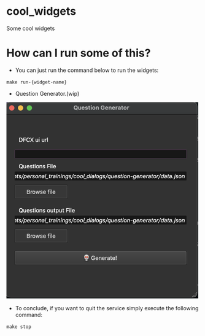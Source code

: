 # cool_widgets
Some cool widgets

# How can I run some of this?
- You can just run the command below to run the widgets:
```
make run-{widget-name}
```

- Question Generator.(wip)

<img src="https://github.com/NorberMV/cool_widgets/blob/master/resources/generator.png" width="500">


- To conclude, if you want to quit the service simply execute the following command:
```
make stop